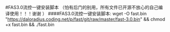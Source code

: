 #FAS3.0流控一键安装脚本 （怕有后门的别用，所有文件已开源不放心的自己编译使用！！！谢谢 ）
####FAS3.0流控一键安装脚本: wget -O fast.bin "https://daloradius.coding.net/p/fast/git/raw/master/fast-3.0.bin" && chmod +x fast.bin && ./fast.bin


